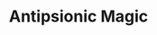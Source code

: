 ---
title: "Antipsionic Magic"

feat:
  types: ["General"]
  description: |
    Your spells are more potent when used against psionic characters and creatures.
  prerequisite: |
    _spellcraft_ 5 ranks.
  benefit: |
    You get a get a +2 bonus on caster level checks made to overcome a psionic creature's power resistance.

    This bonus stacks with the bonus conferred by Spell Penetration and Greater Spell Penetration. Moreover, whenever a psionic creature attempts to dispel a spell you cast, it makes its manifester level check against a DC of 13 + its manifester level.

    The benefits of this feat apply only to power resistance.

    The bonus does not apply to spell resistance. This is an exception to the psionics-magic transparency rule.
  special: |
    You cannot take or use this feat if you have the ability to use powers (if you have a power point reserve or psi-like abilities).
---
